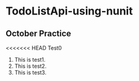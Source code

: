 # TodoListApi-using-nunit
## October Practice
<<<<<<< HEAD
Test0
1. This is test1.
2. This is test2.
3. This is test3.